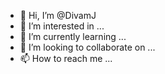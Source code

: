 - 👋 Hi, I’m @DivamJ
- 👀 I’m interested in ...
- 🌱 I’m currently learning ...
- 💞️ I’m looking to collaborate on ...
- 📫 How to reach me ...

<!---
DivamJ/DivamJ is a ✨ special ✨ repository because its `README.md` (this file) appears on your GitHub profile.
You can click the Preview link to take a look at your changes.
--->
